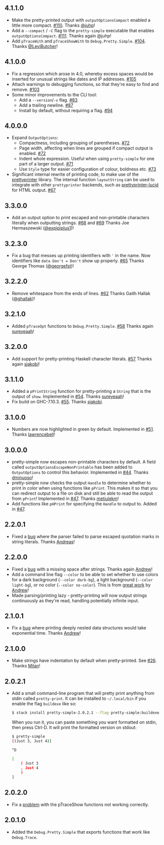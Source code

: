 
## 4.1.1.0

*   Make the pretty-printed output with `outputOptionsCompact` enabled a little
    more compact.
    [#110](https://github.com/cdepillabout/pretty-simple/pull/110).
    Thanks [@juhp](https://github.com/juhp)!
*   Add a `--compact` / `-C` flag to the `pretty-simple` executable that enables
    `outputOptionsCompact`.
    [#111](https://github.com/cdepillabout/pretty-simple/pull/111).
    Thanks again @juhp!
*   Add `pTraceWith` and `pTraceShowWith` to `Debug.Pretty.Simple`.
    [#104](https://github.com/cdepillabout/pretty-simple/pull/104).
    Thanks [@LeviButcher](https://github.com/LeviButcher)!

## 4.1.0.0

*   Fix a regression which arose in 4.0, whereby excess spaces would be inserted for unusual strings like dates and IP addresses.
    [#105](https://github.com/cdepillabout/pretty-simple/pull/105)
*   Attach warnings to debugging functions, so that they're easy to find and remove.
    [#103](https://github.com/cdepillabout/pretty-simple/pull/103)
*   Some minor improvements to the CLI tool:
    *   Add a `--version`/`-v` flag.
        [#83](https://github.com/cdepillabout/pretty-simple/pull/83)
    *   Add a trailing newline.
        [#87](https://github.com/cdepillabout/pretty-simple/pull/87)
    *   Install by default, without requiring a flag.
        [#94](https://github.com/cdepillabout/pretty-simple/pull/94)

## 4.0.0.0

*   Expand `OutputOptions`:
    *   Compactness, including grouping of parentheses.
        [#72](https://github.com/cdepillabout/pretty-simple/pull/72)
    *   Page width, affecting when lines are grouped if compact output is enabled.
        [#72](https://github.com/cdepillabout/pretty-simple/pull/72)
    *   Indent whole expression. Useful when using `pretty-simple` for one part
        of a larger output.
        [#71](https://github.com/cdepillabout/pretty-simple/pull/71)
    *   Use `Style` type for easier configuration of colour, boldness etc.
        [#73](https://github.com/cdepillabout/pretty-simple/pull/73)
*   Significant internal rewrite of printing code, to make use of the [prettyprinter](https://hackage.haskell.org/package/prettyprinter)
    library. The internal function `layoutString` can be used to integrate with
    other `prettyprinter` backends, such as [prettyprinter-lucid](https://hackage.haskell.org/package/prettyprinter-lucid)
    for HTML output.
    [#67](https://github.com/cdepillabout/pretty-simple/pull/67)

## 3.3.0.0

*   Add an output option to print escaped and non-printable characters
    literally when outputting strings.
    [#68](https://github.com/cdepillabout/pretty-simple/pull/68) and
    [#69](https://github.com/cdepillabout/pretty-simple/pull/69)
    Thanks Joe Hermaszewski ([@expipiplus1](https://github.com/expipiplus1))!

## 3.2.3.0

*   Fix a bug that messes up printing identifiers with `'` in the name.
    Now identifiers like `data Don't = Don't` show up properly.
    [#65](https://github.com/cdepillabout/pretty-simple/pull/65)
    Thanks George Thomas ([@georgefst](https://github.com/georgefst))!

## 3.2.2.0

*   Remove whitespace from the ends of lines.
    [#62](https://github.com/cdepillabout/pretty-simple/pull/62)
    Thanks Gaith Hallak ([@ghallak](https://github.com/ghallak))!

## 3.2.1.0

*   Added `pTraceOpt` functions to `Debug.Pretty.Simple`.
    [#58](https://github.com/cdepillabout/pretty-simple/pull/58)
    Thanks again [sureyeaah](https://github.com/sureyeaah)!

## 3.2.0.0

*   Add support for pretty-printing Haskell character literals.
    [#57](https://github.com/cdepillabout/pretty-simple/pull/57)
    Thanks again [sjakobi](https://github.com/sjakobi)!

## 3.1.1.0

*   Added a `pPrintString` function for pretty-printing a `String` that is the
    output of `show`.  Implemented in
    [#54](https://github.com/cdepillabout/pretty-simple/pull/54). Thanks
    [sureyeaah](https://github.com/sureyeaah)!
*   Fix build on GHC-7.10.3.
    [#55](https://github.com/cdepillabout/pretty-simple/pull/55).  Thanks
    [sjakobi](https://github.com/sjakobi).

## 3.1.0.0

*   Numbers are now highlighted in green by default.  Implemented in
    [#51](https://github.com/cdepillabout/pretty-simple/pull/51).
    Thanks [lawrencebell](https://github.com/lawrencebell)!

## 3.0.0.0

*   pretty-simple now escapes non-printable characters by default.  A field
    called `outputOptionsEscapeNonPrintable` has been added to `OutputOptions`
    to control this behavior.  Implemented in
    [#44](https://github.com/cdepillabout/pretty-simple/pull/44). Thanks
    [dminuoso](https://github.com/dminuoso)!
*   pretty-simple now checks the output `Handle` to determine whether to print
    in color when using functions like `pPrint`.  This makes it so that you
    can redirect output to a file on disk and still be able to read the
    output from `pPrint`!  Implemented in
    [#47](https://github.com/cdepillabout/pretty-simple/pull/47).  Thanks
    [metiulekm](https://github.com/metiulekm)!
*   Add functions like `pHPrint` for specifying the `Handle` to output to.
    Added in [#47](https://github.com/cdepillabout/pretty-simple/pull/47).

## 2.2.0.1
*   Fixed a [bug](https://github.com/cdepillabout/pretty-simple/pull/41) where
    the parser failed to parse escaped quotation marks in string literals.
    Thanks [Andreas](https://github.com/anka-213)!


## 2.2.0.0

*   Fixed a [bug](https://github.com/cdepillabout/pretty-simple/pull/33) with a
    missing space after strings.  Thanks again
    [Andrew](https://github.com/andrew-lei)!
*   Add a command line flag `--color` to be able to set whether to use colors for
    a dark background (`--color dark-bg`), a light background (`--color light-bg`),
    or no color (`--color no-color`).  This is from
    [great work](https://github.com/cdepillabout/pretty-simple/pull/35) by
    [Andrew](https://github.com/andrew-lei)!
*   Made parsing/printing lazy - pretty-printing will now output strings continuously
    as they're read, handling potentially infinite input.

## 2.1.0.1

*   Fix a [bug](https://github.com/cdepillabout/pretty-simple/pull/32) where
    printing deeply nested data structures would take exponential time.  Thanks
    [Andrew](https://github.com/andrew-lei)!

## 2.1.0.0

*   Make strings have indentation by default when pretty-printed.  See
    [#26](https://github.com/cdepillabout/pretty-simple/pull/26).  Thanks
    [Milan](https://github.com/Wizek)!

## 2.0.2.1

*   Add a small command-line program that will pretty print anything from stdin
    called `pretty-print`.  It can be installed to `~/.local/bin` if you enable
    the flag `buildexe` like so:

    ```sh
    $ stack install pretty-simple-2.0.2.1 --flag pretty-simple:buildexe
    ```

    When you run it, you can paste something you want formatted on stdin, then
    press <key>Ctrl</key>-<key>D</key>.  It will print the formatted version on
    stdout:

    ```sh
    $ pretty-simple
    [(Just 3, Just 4)]

    ^D

    [
        ( Just 3
        , Just 4
        )
    ]
    ```

## 2.0.2.0

*   Fix a [problem](https://github.com/cdepillabout/pretty-simple/pull/20) with
    the pTraceShow functions not working correctly.

## 2.0.1.0

*   Added the `Debug.Pretty.Simple` that exports functions that work like
    `Debug.Trace`.
